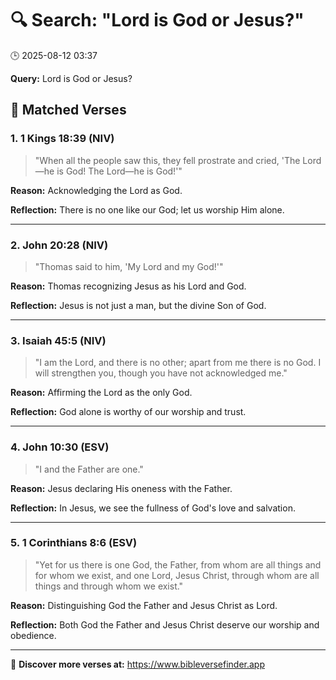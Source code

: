 # 🔍 Search: "Lord is God or Jesus?"
🕒 2025-08-12 03:37

**Query:** Lord is God or Jesus?

## 📖 Matched Verses

### 1. 1 Kings 18:39 (NIV)
> "When all the people saw this, they fell prostrate and cried, 'The Lord—he is God! The Lord—he is God!'"

**Reason:** Acknowledging the Lord as God.

**Reflection:** There is no one like our God; let us worship Him alone.

---

### 2. John 20:28 (NIV)
> "Thomas said to him, 'My Lord and my God!'"

**Reason:** Thomas recognizing Jesus as his Lord and God.

**Reflection:** Jesus is not just a man, but the divine Son of God.

---

### 3. Isaiah 45:5 (NIV)
> "I am the Lord, and there is no other; apart from me there is no God. I will strengthen you, though you have not acknowledged me."

**Reason:** Affirming the Lord as the only God.

**Reflection:** God alone is worthy of our worship and trust.

---

### 4. John 10:30 (ESV)
> "I and the Father are one."

**Reason:** Jesus declaring His oneness with the Father.

**Reflection:** In Jesus, we see the fullness of God's love and salvation.

---

### 5. 1 Corinthians 8:6 (ESV)
> "Yet for us there is one God, the Father, from whom are all things and for whom we exist, and one Lord, Jesus Christ, through whom are all things and through whom we exist."

**Reason:** Distinguishing God the Father and Jesus Christ as Lord.

**Reflection:** Both God the Father and Jesus Christ deserve our worship and obedience.

---

🔗 **Discover more verses at:** https://www.bibleversefinder.app
